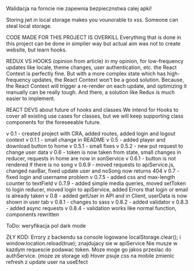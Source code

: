 Walidacja na forncie nie zapewnia bezpiecznstwa calej apki!

Storing jwt in local storage makes you vounorable to xss. Someone can steal local storage.

CODE MADE FOR THIS PROJECT IS OVERKILL
Everything that is done in this project can be done in simplier way but actual aim was not to create website, but learn hooks.

REDUX VS HOOKS (opinion from article)
in my opinion, for low-frequency updates like locale, theme changes, user authentication, etc. the React Context is perfectly fine. But with a more complex state which has high-frequency updates, the React Context won't be a good solution. Because, the React Context will trigger a re-render on each update, and optimizing it manually can be really tough. And there, a solution like Redux is much easier to implement.

REACT DEVS about future of hooks and classes
We intend for Hooks to cover all existing use cases for classes, but we will keep supporting class components for the foreseeable future.

v 0.1 - created project with CRA, added routes, added login and logout context
v 0.1.1 - small change in README
v 0.5 - added player and download button to home
v 0.5.1 - small fixes
v 0.5.2 - new put request to change user data
v 0.6 - token is now taken from state, small changes in reducer, requests in home are now in sonService
v 0.6.1 - button is not rendered if there is no song
v 0.6.9 - moved requests to apiService.js, changed navBar, fixed update user and noSong now returns 404
v 0.7 - fixed login and username problem
v 0.7.5 - added css and max-length counter to textField
v 0.7.9 - added simple media queries, moved setToken to login reducer, moved login to apiService, added Errors that login or email is already taken
v 0.8 - added getUser in API and in Client, userData is now shown in user tab
v 0.8.1 - changes to sass
v 0.8.2 - added validator
v 0.8.3 - added async requests
v 0.8.4 - validation works like normal function, components rewritten

ToDo:
weryfikacja pol
dark mode

ZŁY KOD:
Errory z backendu sa console logowane
localStorage.clear(); i window.location.reload(true); znajdujacy sie w apiService
Nie musze w kazdym requescie podawac token. Moze moge go jakos przeslac do authService. (moze ze storage xd)
Hover psuje css na mobile
zmienic refresh z update user na useEfect